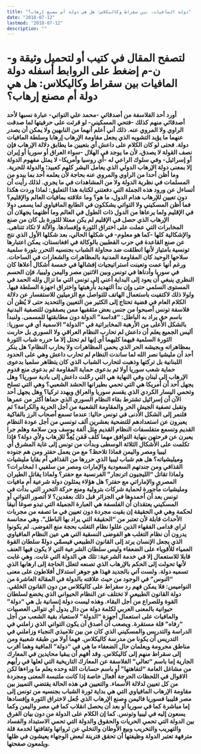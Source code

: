 ```yaml
---
title: "دولة المافيات، بين سقراط وكاليكلاس: هل هي دولة أم مصنع إرهاب؟"
date: "2018-07-12"
lastmod: "2018-07-12"
description: ""
---
```

# **لتصفح المقال في كتيب أو لتحميل وثيقة و-ن-م إضغط على الروابط أسفله** **دولة المافيات بين سقراط وكاليكلاس: هل هي دولة أم مصنع إرهاب؟**

### أورد أحد الفلاسفة من أصدقائي -محمد علي التواتي- عبارة نسبها لأحد أصدقائي منهم كذلك -فتحي المسكيني- لو قرئت على حرفيتها لما صدقت الراوي ولا المروي عنه. ذلك أني أعلم أنهما من النابهين ولا يمكن أن يصدر عنهما ما يؤيد التشويه الذي يجعل مقاومة الإرهاب إرهابا وسلطة المافيات دولة. فحتى لو كان الكلام على داعش أي بتعيين ما يطابق دلالة الإرهاب فإن نصف القولة لا يصدق، لأن ما يوجد في الهلال -سواء العراق أو سوريا أو إيران أو إسرائيل- وفي سلوك الراعي له -أي روسيا وأمريكا- لا يمثل مفهوم الدولة إلا بمعنى دولة الإرهاب الدولي الذي يعامل البشر كلهم كعبيد؛ والدولة للحرية. وما أظن أحدا من الراوي والمروي عنه بحاجة لأن يعلمه أحد بما يبدو من المسلمات في نظرية الدولة ولا من المشاهدات في ما يجري. لذلك رأيت أن أتساءل عن ورود هذه الجملة التي دفعتني لكتابة هذا التعليق: لماذا وردت هكذا دون تعيين للإرهاب هدام الدول، ما هو؟ وما علاقته بمافيات العالم والإقليم؟ فما أظن المسكيني ولا التواتي يشككون في الطابع المافياوي لما يسمى دولا في الإقليم ولما يرعاها من الدول ذات الطول في العالم وما أظنهما يجهلان أن الإرهاب الذي حصل في الإقليم لم يكن ممثلا للثورة بل كان من صنع المخابرات التي عملت على اختراق الثورة وإفسادها. والألة لا تكاد تتناهى. والإشكالية كلها -كما هو معلوم- في شكلها الحالي، بعد شكلها الأول الذي نتج عن صنع القاعدة في حرب القطبين بالوكالة في افغانستان، يمكن اعتبارها تونسية بامتياز لأنها انطلقت ضد محاولة الشباب بجنسيه التحرر بثورة سلمية سلاحها الوحيد كان المقاومة المدنية بالمظاهرات والشعارات في الساحات. ورغم أنها عمت وتعينت استراتيجيات إفشالها في خمسة أشكال أعلاها كان في سوريا وأدناها في تونس وبين الاثنين مصر واليمن وليبيا، فإن الحسم النظري ينبغي أن يعود إلى البداية أعني إلى تونس التي ما تزال ولله الحمد في المستوى السلمي حتى وإن بدأ التهديد بأرهبتها واختراق اجهزة السلطة فيها. ولولا ذلك لاكتفيت باستعمال الهاتف للتواصل مع الزميلين للاستفسار عن دلالة الكلام العام في قضية تحتاج إلى الكثير من التعيين والتحديد حتى لا يُظن أن فلاسفة تونس أصبحوا من جنس بعض مثقفيها ممن يصفقون للتصفية البدنية باسم حق يراد به الباطل: “قداسة” الدولة دون مطابقتها للمسمى. ولنبدأ بالشكل الأعلى من الأرهبة المخابراتية في “الدولة” الاسمية أي في سوريا: أليس الجميع يعلم أن داعش لم تحارب النظام العراقي ولا السوري بل حاربت الثورة السلمية فيهما كليهما أي إنها لم تحتل إلا ما حرره شباب الثورة بمظاهراته وبجيشه الحر الذي يحمي المظاهرات ولا يحارب النظام؟ هل ينكر أحد أن مليشيا نصر الله لما ساندت النظام لم تحارب داعش وهي على الحدود اللبنانية بل تركتها وذهبت لتحارب الشباب الذي كان يتظاهر سلميا بدعوى حماية شعب سوريا أولا ثم بدعوى حماية المقاومة ثم بدعوى منع قدوم الإرهاب إلى لبنان وفي النهاية هي التي رحّلت داعش إلى بادية سوريا؟ وهل يجهل أحد أن أمريكا هي التي تحمي بطيرانها الحشد الشعبي؟ وهي التي تسلح وتحمي اليسار الكردي الذي يقسم سوريا والعراق ويهدد تركيا؟ وهل يجهل أحد الآن أن إسرائيل تشترط بقاء النظام السوري الذي حماها أكثر من عمرها وتقبل تصفية الجيش الحر والمقاومة الشعبية من أجل الحرية والكرامة؟ ثم فلنمر إلى الشكل الأدنى في تونس حاليا: عندما تسمع أصحاب الرز بالفاكية يعبرون عن استعدادهم للتضحية بعشرين ألف تونسي من أجل عودة النظام القديم وتسمع متفلسفات النظام القديم مثل ألفة يوسف وبن سلامة وهلم جرا يعبرن عن فرحتهن بنهاية التوافق مهما كلّف فَمَن يُعِدُّ للإرهاب ولأي دولة؟ فإذا تكلمت على الأشكال الثلاثة الوسطى وبدأت من تونس إلى غاية المشرق أي ليبيا ومصر واليمن فماذا تلاحظ؟ مع من يعمل حفتر ومن هم جنوده وميليشياته؟ هل هم شباب ليبيا الذي حررها من القذافي أم بقايا مليشيات القذافي ومن جندتهم السعودية والإمارات ومصر من سلفيي ا لمخابرات؟ ولماذا تقاتل “الليجيون اترنجار” الفرنسية مع حفتر؟ ولماذا يقاتل الطيران المصري والإماراتي مع حفتر؟ هل هؤلاء يمثلون دولة شرعية أم مافيات ومليشيات مأجورة لحماية شركات بترولية ومنع حركة التحرر التي بدأت في تونس بعد أن أخمدوها في الجزائر قبل ذلك بعقدين؟ لا أتصور التواتي أو المسكيني يعتقدان أن الفلسفة هي العبارة الجميلة التي تبدو صوغا أنيقا لحكمة وهي في الحقيقة إن بقيت مجردة دون تعيين في ما تصفه من مجربات الأحداث قابلة لأن تعتبر من “الحقيقة التي يراد بها الباطل”. وهي مجانسة لراي قدامى الفقهاء الذين عللوا نظام التغلب بحجة منع الفوضى. لم يكونوا يدرون أن نظام التغلب هو الفوضى النسقية التي هي عين النظام المافياوي الذي يجعل الإنسان يرتد إلى القانون الطبيعي فيسمّي دولةً سلطان القوة العمياء للأقوياء على الضعفاء وليس سلطان الشرعية التي لا يكون فيها العنف قابلا للاستعمال إلا في خدمة الشرعية: تلك هي الدولة التي غابت. وهي غابت لأنها تحولت إلى الحكم بالإرهاب الذي تصنعه لتعلل الحاجة إلى ارهابها الذي تسميه دولة. ولست آتي بالجديد فهذا هو جوهر استدلال أفلاطون على معنى “النوس” في الوجود من حيث علاقته بالدولة في المقالة العاشرة من النواميس: فلا يمكن فهم رد سقراط على كاليكلاس من دون القانون الخلقي. دولة القانون الطبيعي لا تختلف عن النظام الحيواني الذي يخضع لسلطان القوة وللصراع من أجل البقاء. وهذه ليست دولة إنسانية بل هي “دولة” حيوانية بالمعنى العربي لكلمة دولة من دال يدول أي تتوالى العصبيات والمافيات على استعمال أجهزة “الدولة” لاستعباد بقية الشعب من أجل “رفاه” قلة مستقرة. ويصعب أن أصدق أن يكون التواتي الذي زاملني في الدراسة والتدريس والمسكيني الذي كان من بين تلاميذي النجباء وزاملني في التدريس أن يكونا من مدرسة كاليكلاس. فهما أولا من طبقة شعبية ومن مناطق محرومة ويعلمان حال الضعفاء ما هي في “دولة” المافية وهما أقرب إلى سقراط منهم إلى كاليكلاس. وقد أفهم أن يبقيا محايدين في المعارك الجارية إما باسم “تعالي” الفلاسفة عن المعارك التاريخية التي لعلها في رأيهم من مشاغل العامة “لتفاهتها” أو باسم حسابات الله وحده يعلم ما وراءها لكن الاقوال في اللحظات الحرجة أفعال خاصة إذا كانت ملتبسة المعنى ومجردة من كل تعيين لدلالة الأسماء. والتعيين في هذه الحالة يقتضي التمييز بين مقاومة الإرهاب المافياوي التي هي بداية ثورة الشباب بجنسيه من تونس إلى مصر فليبيا فسوريا فاليمن وصنع الإرهاب الذي جُعل لاختراق الثورة وإفسادها إما مباشرة كما في سوريا أو بعد أن يحصل انقلاب كما في مصر واليمن وكما يسعون إليه في ليبيا وتونس. كما إن الكلام على الدولة من دون بيان الفرق بين الدولة التي تحمي الحريات والحقوق والدولة التي تحمي الاستبداد والفساد والتهريب والتخريب وبيع الأوطان والتخلي عن ثرواتها وثقافتها لخدمة قلة مترفهة تعتبر الدولة وظيفتها أن تحقق فترينة لبعض الوجهاء يعيشون في ظلها ويلمعون صفحتها.

###
